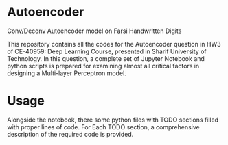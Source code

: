 # Autoencoder
Conv/Deconv Autoencoder model on Farsi Handwritten Digits

This repository contains all the codes for the Autoencoder question in HW3 of CE-40959: Deep Learning Course, 
presented in Sharif University of Technology. In this question, a complete set of Jupyter Notebook and python scripts 
is prepared for examining almost all critical factors in designing a Multi-layer Perceptron model.

# Usage

Alongside the notebook, there some python files with TODO sections filled with proper lines of code. For Each TODO section, 
a comprehensive description of the required code is provided.
